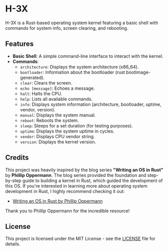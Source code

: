 # H-3X

H-3X is a Rust-based operating system kernel featuring a basic shell with commands for system info, screen clearing, and rebooting.

## Features

- **Basic Shell**: A simple command-line interface to interact with the kernel.
- **Commands**:
  - `architecture`: Displays the system architecture (x86_64).
  - `bootloader`: Information about the bootloader (rust bootimage-generated).
  - `clear`: Clears the screen.
  - `echo [message]`: Echoes a message.
  - `halt`: Halts the CPU.
  - `help`: Lists all available commands.
  - `info`: Displays system information (architecture, bootloader, uptime, vendor, version).
  - `manual`: Displays the system manual.
  - `reboot`: Reboots the system.
  - `sleep`: Sleeps for a set duration (for testing purposes).
  - `uptime`: Displays the system uptime in cycles.
  - `vendor`: Displays CPU vendor string.
  - `version`: Displays the kernel version.

## Credits

This project was heavily inspired by the blog series **"Writing an OS in Rust"** by **Phillip Oppermann**. The blog series provided the foundation and step-by-step guide to building a kernel in Rust, which guided the development of this OS. If you're interested in learning more about operating system development in Rust, I highly recommend checking it out:

- [Writing an OS in Rust by Phillip Oppermann](https://os.phil-opp.com)

Thank you to Phillip Oppermann for the incredible resource!

## License

This project is licensed under the MIT License - see the [LICENSE](LICENSE) file for details.